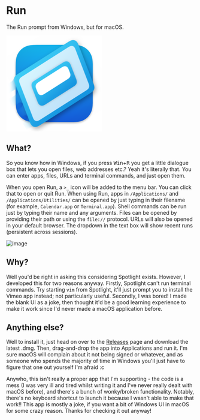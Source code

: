 # Run

The Run prompt from Windows, but for macOS.

![](/Run/Assets.xcassets/AppIcon.appiconset/AppIcon-256.png)

## What?
So you know how in Windows, if you press <kbd>Win</kbd>+<kbd>R</kbd> you get a little dialogue box that lets you open files, web addresses etc.? Yeah it's literally that. You can enter apps, files, URLs and terminal commands, and just open them.

When you open Run, a `>_` icon will be added to the menu bar. You can click that to open or quit Run. When using Run, apps in `/Applications/` and `/Applications/Utilities/` can be opened by just typing in their filename (for example, `Calendar.app` or `Terminal.app`). Shell commands can be run just by typing their name and any arguments. Files can be opened by providing their path or using the `file://` protocol. URLs will also be opened in your default browser. The dropdown in the text box will show recent runs (persistent across sessions).

<img width="568" alt="image" src="https://user-images.githubusercontent.com/31840547/177662586-ccb4ac9e-e51d-4e93-9177-1536ae3d9e7e.png">

## Why?
Well you'd be right in asking this considering Spotlight exists. However, I developed this for two reasons anyway. Firstly, Spotlight can't run terminal commands. Try starting `vim` from Spotlight, it'll just prompt you to install the Vimeo app instead; not particularly useful. Secondly, I was bored! I made the blank UI as a joke, then thought it'd be a good learning experience to make it work since I'd never made a macOS application before.

## Anything else?
Well to install it, just head on over to the [Releases](https://github.com/torchgm/run/releases) page and download the latest .dmg. Then, drag-and-drop the app into Applications and run it. I'm sure macOS will complain about it not being signed or whatever, and as someone who spends the majority of time in Windows you'll just have to figure that one out yourself I'm afraid :c

Anywho, this isn't really a proper app that I'm supporting - the code is a mess (I was very ill and tired whilst writing it and I've never really dealt with macOS before), and there's a bunch of wonky/broken functionality. Notably, there's no keyboard shortcut to launch it because I wasn't able to make that work!! This app is mostly a joke, if you want a bit of Windows UI in macOS for some crazy reason. Thanks for checking it out anyway!
